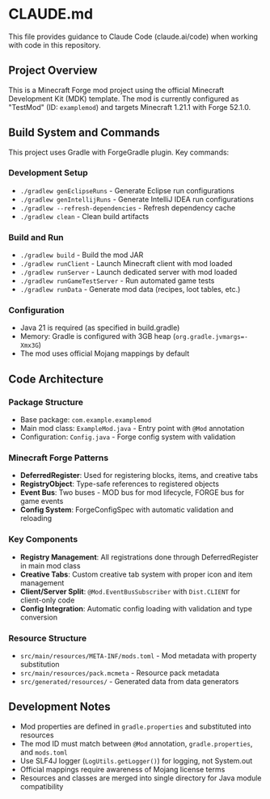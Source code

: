 # CLAUDE.md

This file provides guidance to Claude Code (claude.ai/code) when working with code in this repository.

## Project Overview

This is a Minecraft Forge mod project using the official Minecraft Development Kit (MDK) template. The mod is currently configured as "TestMod" (ID: `examplemod`) and targets Minecraft 1.21.1 with Forge 52.1.0.

## Build System and Commands

This project uses Gradle with ForgeGradle plugin. Key commands:

### Development Setup
- `./gradlew genEclipseRuns` - Generate Eclipse run configurations
- `./gradlew genIntellijRuns` - Generate IntelliJ IDEA run configurations
- `./gradlew --refresh-dependencies` - Refresh dependency cache
- `./gradlew clean` - Clean build artifacts

### Build and Run
- `./gradlew build` - Build the mod JAR
- `./gradlew runClient` - Launch Minecraft client with mod loaded
- `./gradlew runServer` - Launch dedicated server with mod loaded
- `./gradlew runGameTestServer` - Run automated game tests
- `./gradlew runData` - Generate mod data (recipes, loot tables, etc.)

### Configuration
- Java 21 is required (as specified in build.gradle)
- Memory: Gradle is configured with 3GB heap (`org.gradle.jvmargs=-Xmx3G`)
- The mod uses official Mojang mappings by default

## Code Architecture

### Package Structure
- Base package: `com.example.examplemod`
- Main mod class: `ExampleMod.java` - Entry point with `@Mod` annotation
- Configuration: `Config.java` - Forge config system with validation

### Minecraft Forge Patterns
- **DeferredRegister**: Used for registering blocks, items, and creative tabs
- **RegistryObject**: Type-safe references to registered objects
- **Event Bus**: Two buses - MOD bus for mod lifecycle, FORGE bus for game events
- **Config System**: ForgeConfigSpec with automatic validation and reloading

### Key Components
- **Registry Management**: All registrations done through DeferredRegister in main mod class
- **Creative Tabs**: Custom creative tab system with proper icon and item management  
- **Client/Server Split**: `@Mod.EventBusSubscriber` with `Dist.CLIENT` for client-only code
- **Config Integration**: Automatic config loading with validation and type conversion

### Resource Structure
- `src/main/resources/META-INF/mods.toml` - Mod metadata with property substitution
- `src/main/resources/pack.mcmeta` - Resource pack metadata
- `src/generated/resources/` - Generated data from data generators

## Development Notes

- Mod properties are defined in `gradle.properties` and substituted into resources
- The mod ID must match between `@Mod` annotation, `gradle.properties`, and `mods.toml`
- Use SLF4J logger (`LogUtils.getLogger()`) for logging, not System.out
- Official mappings require awareness of Mojang license terms
- Resources and classes are merged into single directory for Java module compatibility